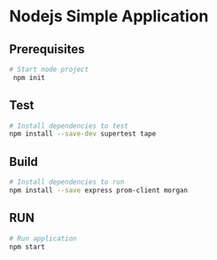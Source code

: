 # Nodejs Simple Application

## Prerequisites
```bash
# Start node project
 npm init 
 ```

## Test
```bash
# Install dependencies to test
npm install --save-dev supertest tape
```

## Build
```bash
# Install dependencies to run
npm install --save express prom-client morgan 
```

## RUN
```bash
# Run application
npm start
```
